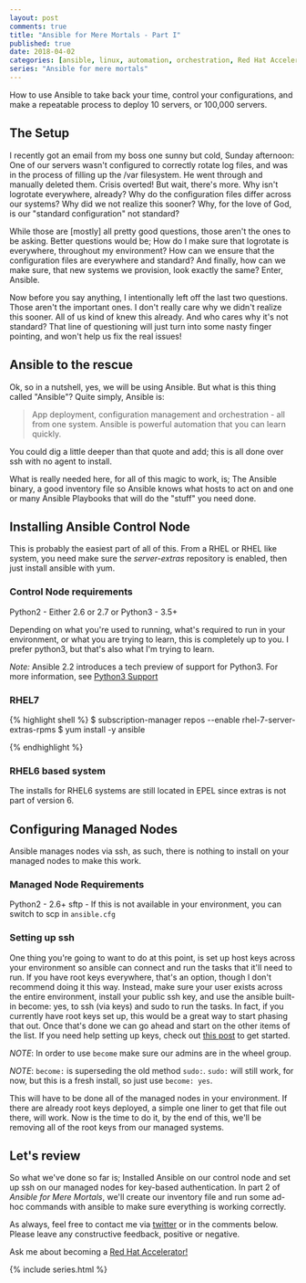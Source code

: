 ```yaml
---
layout: post
comments: true
title: "Ansible for Mere Mortals - Part I"
published: true
date: 2018-04-02
categories: [ansible, linux, automation, orchestration, Red Hat Accelerators]
series: "Ansible for mere mortals"
---
```


How to use Ansible to take back your time, control your configurations, and make a repeatable process to deploy 10 servers, or 100,000 servers.


## The Setup

I recently got an email from my boss one sunny but cold, Sunday afternoon: One of our servers wasn't configured to correctly rotate log files, and was in the process of filling up the /var filesystem. He went through and manually deleted them. Crisis overted! But wait, there's more. Why isn't logrotate everywhere, already? Why do the configuration files differ across our systems? Why did we not realize this sooner? Why, for the love of God, is our "standard configuration" not standard?


While those are [mostly] all pretty good questions, those aren't the ones to be asking. Better questions would be; How do I make sure that logrotate is everywhere, throughout my environment? How can we ensure that the configuration files are everywhere and standard? And finally, how can we make sure, that new systems we provision, look exactly the same? Enter, Ansible.


Now before you say anything, I intentionally left off the last two questions. Those aren't the important ones. I don't really care why we didn't realize this sooner. All of us kind of knew this already. And who cares why it's not standard? That line of questioning will just turn into some nasty finger pointing, and won't help us fix the real issues!


## Ansible to the rescue

Ok, so in a nutshell, yes, we will be using Ansible. But what is this thing called "Ansible"? Quite simply, Ansible is:

> App deployment, configuration management and orchestration - all from one system. Ansible is powerful automation that you can learn quickly. 

You could dig a little deeper than that quote and add; this is all done over ssh with no agent to install. 


What is really needed here, for all of this magic to work, is; The Ansible binary, a good inventory file so Ansible knows what hosts to act on and one or many Ansible Playbooks that will do the "stuff" you need done.


## Installing Ansible Control Node

This is probably the easiest part of all of this. From a RHEL or RHEL like system, you need make sure the _server-extras_ repository is enabled, then just install ansible with yum.

### Control Node requirements
Python2 - Either 2.6 or 2.7
or
Python3 - 3.5+

Depending on what you're used to running, what's required to run in your environment, or what you are trying to learn, this is completely up to you. I prefer python3, but that's also what I'm trying to learn. 

_Note:_ Ansible 2.2 introduces a tech preview of support for Python3. For more information, see [Python3 Support](http://docs.ansible.com/ansible/latest/python_3_support.html)

### RHEL7
{% highlight shell %}
$ subscription-manager repos --enable rhel-7-server-extras-rpms
$ yum install -y ansible

{% endhighlight %}

### RHEL6 based system
The installs for RHEL6 systems are still located in EPEL since extras is not part of version 6.


## Configuring Managed Nodes
Ansible manages nodes via ssh, as such, there is nothing to install on your managed nodes to make this work.

### Managed Node Requirements
Python2 - 2.6+
sftp - If this is not available in your environment, you can switch to scp in `ansible.cfg`

### Setting up ssh
One thing you're going to want to do at this point, is set up host keys across your environment so ansible can connect and run the tasks that it'll need to run. If you have root keys everywhere, that's an option, though I don't recommend doing it this way. Instead, make sure your user exists across the entire environment, install your public ssh key, and use the ansible built-in become: yes, to ssh (via keys) and sudo to run the tasks. In fact, if you currently have root keys set up, this would be a great way to start phasing that out. Once that's done we can go ahead and start on the other items of the list. If you need help setting up keys, check out [this post](https://dkalaluhi.github.io/using-ssh-via-keys/) to get started.

*NOTE*: In order to use `become` make sure our admins are in the wheel group.

*NOTE*: `become:` is superseding the old method `sudo:`. `sudo:` will still work, for now, but this is a fresh install, so just use `become: yes`.

This will have to be done all of the managed nodes in your environment. If there are already root keys deployed, a simple one liner to get that file out there, will work. Now is the time to do it, by the end of this, we'll be removing all of the root keys from our managed systems.


## Let's review
So what we've done so far is; Installed Ansible on our control node and set up ssh on our managed nodes for key-based authentication. In part 2 of *Ansible for Mere Mortals*, we'll create our inventory file and run some ad-hoc commands with ansible to make sure everything is working correctly.

As always, feel free to contact me via [twitter](https://twitter.com/dkalaluhi) or in the comments below. Please leave any constructive feedback, positive or negative.

Ask me about becoming a <a href="https://access.redhat.com/accelerators" target="_blank">Red Hat Accelerator!</a>

{% include series.html %}